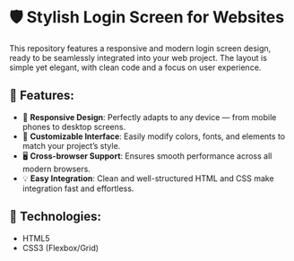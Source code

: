 <h1>🛡️ Stylish Login Screen for Websites</h1>

<p>
  This repository features a responsive and modern login screen design, ready to be seamlessly integrated into your web project.
  The layout is simple yet elegant, with clean code and a focus on user experience.
</p>

<h2>🔑 Features:</h2>
<ul>
  <li>📱 <strong>Responsive Design</strong>: Perfectly adapts to any device — from mobile phones to desktop screens.</li>
  <li>🎨 <strong>Customizable Interface</strong>: Easily modify colors, fonts, and elements to match your project’s style.</li>
  <li>🖥️ <strong>Cross-browser Support</strong>: Ensures smooth performance across all modern browsers.</li>
  <li>💡 <strong>Easy Integration</strong>: Clean and well-structured HTML and CSS make integration fast and effortless.</li>
</ul>

<h2>📂 Technologies:</h2>
<ul>
  <li>HTML5</li>
  <li>CSS3 (Flexbox/Grid)</li>
</ul>
